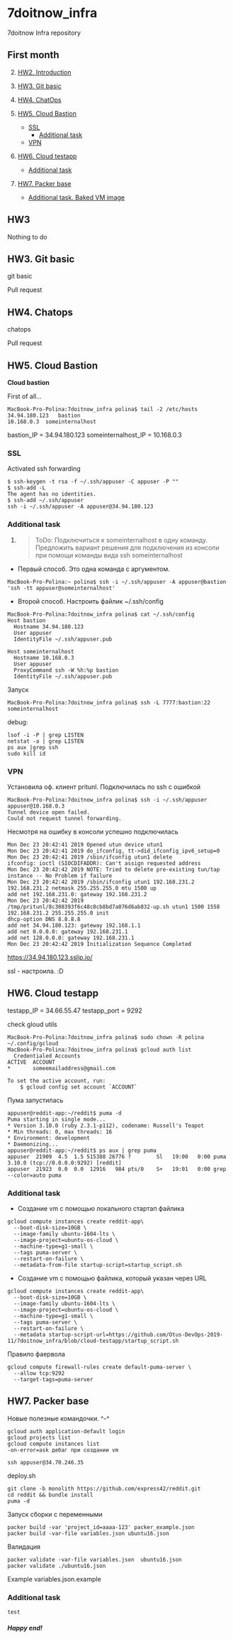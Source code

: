 # 7doitnow_infra
7doitnow Infra repository

## First month

2. [HW2. Introduction](#201911_hw2)

3. [HW3. Git basic](#201911_hw3)

4. [HW4. ChatOps](#201911_hw4)

5. [HW5. Cloud Bastion](#201911_hw5)
   + [SSL](#201911_hw5_ssl)
     + [Additional task](#201911_hw5_ssl_a)
   + [VPN](#201911_hw5_vpn)

6. [HW6. Cloud testapp](#201911_hw6)
   + [Additional task](#201911_hw6_a)

7. [HW7. Packer base](#201911_hw7)
   + [Additional task. Baked VM image](#201911_hw7_a)

## <a name="201911_hw3">HW3</a>
Nothing to do

## <a name="201911_hw3">HW3. Git basic</a>
git basic

Pull request

## <a name="201911_hw4">HW4. Chatops</a>
chatops

Pull request

## <a name="201911_hw5">HW5. Cloud Bastion </a>
**Cloud bastion**

First of all...

```
MacBook-Pro-Polina:7doitnow_infra polina$ tail -2 /etc/hosts
34.94.180.123	bastion
10.168.0.3	someinternalhost
```

bastion_IP = 34.94.180.123
someinternalhost_IP = 10.168.0.3

### <a name="201911_hw5_ssl">SSL </a>

Activated ssh forwarding
```
$ ssh-keygen -t rsa -f ~/.ssh/appuser -C appuser -P ""
$ ssh-add -L
The agent has no identities.
$ ssh-add ~/.ssh/appuser
ssh -i ~/.ssh/appuser -A appuser@34.94.180.123
```

### <a name="201911_hw5_ssl_a">Additional task</a>


1. >ToDo: Подключиться к someinternalhost в одну команду. Предложить вариант решения для подключения из консоли при помощи команды вида ssh someinternalhost


* Первый способ. Это одна команда с аргументом.
```
MacBook-Pro-Polina:~ polina$ ssh -i ~/.ssh/appuser -A appuser@bastion 'ssh -tt appuser@someinternalhost'
```

* Второй способ. Настроить файлик ~/.ssh/config

```
MacBook-Pro-Polina:7doitnow_infra polina$ cat ~/.ssh/config
Host bastion
  Hostname 34.94.180.123
  User appuser
  IdentityFile ~/.ssh/appuser.pub

Host someinternalhost
  Hostname 10.168.0.3
  User appuser
  ProxyCommand ssh -W %h:%p bastion
  IdentityFile ~/.ssh/appuser.pub
```
Запуск

```
MacBook-Pro-Polina:7doitnow_infra polina$ ssh -L 7777:bastion:22 someinternalhost
```

debug:
```
lsof -i -P | grep LISTEN
netstat -a | grep LISTEN
ps aux |grep ssh
sudo kill id
```


### <a name="201911_hw5_vpn">VPN </a>

Установила оф. клиент pritunl.
Подключилась по ssh c ошибкой
```
MacBook-Pro-Polina:7doitnow_infra polina$ ssh -i ~/.ssh/appuser appuser@10.168.0.3
Tunnel device open failed.
Could not request tunnel forwarding.
```

Несмотря на ошибку в консоли успешно подключилась
```buildoutcfg
Mon Dec 23 20:42:41 2019 Opened utun device utun1
Mon Dec 23 20:42:41 2019 do_ifconfig, tt->did_ifconfig_ipv6_setup=0
Mon Dec 23 20:42:41 2019 /sbin/ifconfig utun1 delete
ifconfig: ioctl (SIOCDIFADDR): Can't assign requested address
Mon Dec 23 20:42:42 2019 NOTE: Tried to delete pre-existing tun/tap instance -- No Problem if failure
Mon Dec 23 20:42:42 2019 /sbin/ifconfig utun1 192.168.231.2 192.168.231.2 netmask 255.255.255.0 mtu 1500 up
add net 192.168.231.0: gateway 192.168.231.2
Mon Dec 23 20:42:42 2019 /tmp/pritunl/8c308393f6c48c0cb8bd7a076d6ab832-up.sh utun1 1500 1558 192.168.231.2 255.255.255.0 init
dhcp-option DNS 8.8.8.8
add net 34.94.180.123: gateway 192.168.1.1
add net 0.0.0.0: gateway 192.168.231.1
add net 128.0.0.0: gateway 192.168.231.1
Mon Dec 23 20:42:42 2019 Initialization Sequence Completed
```

https://34.94.180.123.sslip.io/

ssl - настроила. :D

## <a name="201911_hw6">HW6. Cloud testapp </a>

testapp_IP = 34.66.55.47
testapp_port = 9292

check gloud utils
```
MacBook-Pro-Polina:7doitnow_infra polina$ sudo chown -R polina ~/.config/gcloud
MacBook-Pro-Polina:7doitnow_infra polina$ gcloud auth list
  Credentialed Accounts
ACTIVE  ACCOUNT
*       someemailaddress@gmail.com

To set the active account, run:
    $ gcloud config set account `ACCOUNT`

```

Пума запустилась
```
appuser@reddit-app:~/reddit$ puma -d
Puma starting in single mode...
* Version 3.10.0 (ruby 2.3.1-p112), codename: Russell's Teapot
* Min threads: 0, max threads: 16
* Environment: development
* Daemonizing...
appuser@reddit-app:~/reddit$ ps aux | grep puma
appuser  21909  4.5  1.5 515388 26776 ?        Sl   19:00   0:00 puma 3.10.0 (tcp://0.0.0.0:9292) [reddit]
appuser  21923  0.0  0.0  12916   984 pts/0    S+   19:01   0:00 grep --color=auto puma
```

### <a name="201911_hw6_a">Additional task</a>


+ Создание vm c помощью локального стартап файлика
```
gcloud compute instances create reddit-app\
  --boot-disk-size=10GB \
  --image-family ubuntu-1604-lts \
  --image-project=ubuntu-os-cloud \
  --machine-type=g1-small \
  --tags puma-server \
  --restart-on-failure \
  --metadata-from-file startup-script=startup_script.sh

```
+ Создание vm c помощью файлика, который указан через URL

```
gcloud compute instances create reddit-app\
  --boot-disk-size=10GB \
  --image-family ubuntu-1604-lts \
  --image-project=ubuntu-os-cloud \
  --machine-type=g1-small \
  --tags puma-server \
  --restart-on-failure \
  --metadata startup-script-url=https://github.com/Otus-DevOps-2019-11/7doitnow_infra/blob/cloud-testapp/startup_script.sh
```

Правило фаервола

```
gcloud compute firewall-rules create default-puma-server \
  --allow tcp:9292
  --target-tags=puma-server

```

## <a name="201911_hw7">HW7. Packer base</a>

Новые полезные командочки. ^-^

```
gcloud auth application-default login
gcloud projects list
gcloud compute instances list
-on-error=ask дебаг при создании vm
```

```
ssh appuser@34.70.246.35
```

deploy.sh
```
git clone -b monolith https://github.com/express42/reddit.git
cd reddit && bundle install
puma -d
```

Запуск сборки с переменными
```
packer build -var 'project_id=aaaa-123' packer_example.json
packer build -var-file variables.json ubuntu16.json

```

Валидация
```
packer validate -var-file variables.json  ubuntu16.json
packer validate ./ubuntu16.json
```


Example variables.json.example



### <a name="201911_hw7_a">Additional task</a>
```
test
```

##### Happy end!
